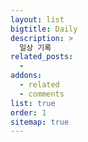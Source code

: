 ```yaml
---
layout: list
bigtitle: Daily
description: >
  일상 기록
related_posts:
  -
addons:
  - related
  - comments
list: true
order: 1
sitemap: true
---
```

